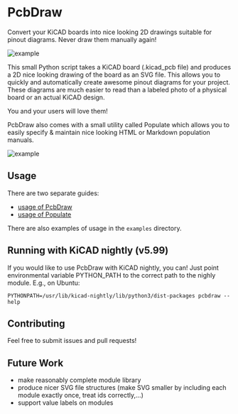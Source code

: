 # PcbDraw

Convert your KiCAD boards into nice looking 2D drawings suitable for pinout
diagrams. Never draw them manually again!

![example](promo_pcbdraw.png)

This small Python script takes a KiCAD board (.kicad_pcb file) and produces a 2D
nice looking drawing of the board as an SVG file. This allows you to quickly and
automatically create awesome pinout diagrams for your project. These diagrams
are much easier to read than a labeled photo of a physical board or an actual
KiCAD design.

You and your users will love them!

PcbDraw also comes with a small utility called Populate which allows you to
easily specify & maintain nice looking HTML or Markdown population manuals.

![example](promo_populate.jpg)

## Usage

There are two separate guides:

- [usage of PcbDraw](doc/pcbdraw.md)
- [usage of Populate](doc/populate.md)

There are also examples of usage in the `examples` directory.

## Running with KiCAD nightly (v5.99)

If you would like to use PcbDraw with KiCAD nightly, you can! Just point
environmental variable PYTHON_PATH to the correct path to the nighly module.
E.g., on Ubuntu:

```
PYTHONPATH=/usr/lib/kicad-nightly/lib/python3/dist-packages pcbdraw --help
```

## Contributing

Feel free to submit issues and pull requests!

## Future Work

- make reasonably complete module library
- produce nicer SVG file structures (make SVG smaller by including each module
  exactly once, treat ids correctly,...)
- support value labels on modules
